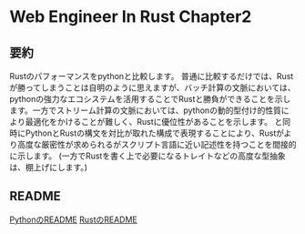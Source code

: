 # Web Engineer In Rust Chapter2
## 要約
Rustのパフォーマンスをpythonと比較します。
普通に比較するだけでは、Rustが勝ってしまうことは自明のように思えますが、バッチ計算の文脈においては、pythonの強力なエコシステムを活用することでRustと勝負ができることを示します。一方でストリーム計算の文脈においては、pythonの動的型付け的性質により最適化をかけることが難しく、Rustに優位性があることを示します。
と同時にPythonとRustの構文を対比が取れた構成で表現することにより、Rustがより高度な厳密性が求められるがスクリプト言語に近い記述性を持つことを間接的に示します。
(一方でRustを書く上で必要になるトレイトなどの高度な型抽象は、棚上げにします。)

## README
[PythonのREADME](./python/README.md)
[RustのREADME](./rust/README.md)